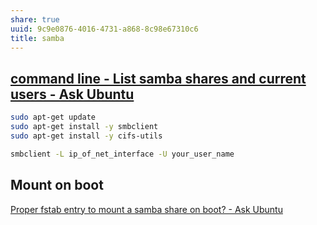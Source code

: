 ```yaml
---
share: true
uuid: 9c9e0876-4016-4731-a868-8c98e67310c6
title: samba
---
```

## [command line - List samba shares and current users - Ask Ubuntu](https://askubuntu.com/questions/102924/list-samba-shares-and-current-users)

```bash
sudo apt-get update
sudo apt-get install -y smbclient
sudo apt-get install -y cifs-utils
```

``` bash
smbclient -L ip_of_net_interface -U your_user_name
```

## Mount on boot

[Proper fstab entry to mount a samba share on boot? - Ask Ubuntu](https://askubuntu.com/questions/157128/proper-fstab-entry-to-mount-a-samba-share-on-boot)